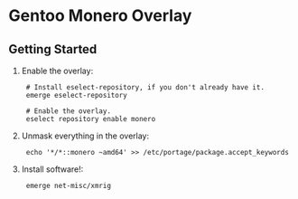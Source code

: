 # Gentoo Monero Overlay

## Getting Started

1. Enable the overlay:

        # Install eselect-repository, if you don't already have it.
        emerge eselect-repository
        
        # Enable the overlay.
        eselect repository enable monero

2. Unmask everything in the overlay:

        echo '*/*::monero ~amd64' >> /etc/portage/package.accept_keywords

3. Install software!:

        emerge net-misc/xmrig
